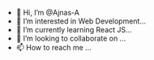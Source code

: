 - 👋 Hi, I’m @Ajnas-A
- 👀 I’m interested in Web Development...
- 🌱 I’m currently learning React JS...
- 💞️ I’m looking to collaborate on ...
- 📫 How to reach me ...

<!---
Ajnas-A/Ajnas-A is a ✨ special ✨ repository because its `README.md` (this file) appears on your GitHub profile.
You can click the Preview link to take a look at your changes.
--->
